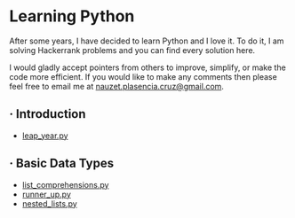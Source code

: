 # Learning Python

After some years, I have decided to learn Python and I love it. To do it, I am solving Hackerrank problems and you can find every solution here.

I would gladly accept pointers from others to improve, simplify, or make the code more efficient. If you would like to make any comments then please feel free to email me at nauzet.plasencia.cruz@gmail.com.

## · Introduction
- [leap_year.py](https://github.com/nplasencia/LearningPython/blob/master/Introduction/leap_year.py)

## · Basic Data Types
- [list_comprehensions.py](https://github.com/nplasencia/LearningPython/blob/master/BasicDataTypes/list_comprehensions.py)
- [runner_up.py](https://github.com/nplasencia/LearningPython/blob/master/BasicDataTypes/runner_up.py)
- [nested_lists.py](https://github.com/nplasencia/LearningPython/blob/master/BasicDataTypes/nested_lists.py)
